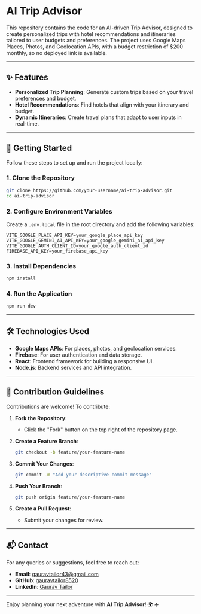 # AI Trip Advisor

This repository contains the code for an AI-driven Trip Advisor, designed to create personalized trips with hotel recommendations and itineraries tailored to user budgets and preferences. The project uses Google Maps Places, Photos, and Geolocation APIs, with a budget restriction of $200 monthly, so no deployed link is available.

---

## ✨ Features

- **Personalized Trip Planning**: Generate custom trips based on your travel preferences and budget.
- **Hotel Recommendations**: Find hotels that align with your itinerary and budget.
- **Dynamic Itineraries**: Create travel plans that adapt to user inputs in real-time.

---

## 🚀 Getting Started

Follow these steps to set up and run the project locally:

### 1. Clone the Repository
```bash
git clone https://github.com/your-username/ai-trip-advisor.git
cd ai-trip-advisor
```

### 2. Configure Environment Variables
Create a `.env.local` file in the root directory and add the following variables:
```plaintext
VITE_GOOGLE_PLACE_API_KEY=your_google_place_api_key
VITE_GOOGLE_GEMINI_AI_API_KEY=your_google_gemini_ai_api_key
VITE_GOOGLE_AUTH_CLIENT_ID=your_google_auth_client_id
FIREBASE_API_KEY=your_firebase_api_key
```

### 3. Install Dependencies
```bash
npm install
```

### 4. Run the Application
```bash
npm run dev
```

---

## 🛠 Technologies Used

- **Google Maps APIs**: For places, photos, and geolocation services.
- **Firebase**: For user authentication and data storage.
- **React**: Frontend framework for building a responsive UI.
- **Node.js**: Backend services and API integration.

---

## 📌 Contribution Guidelines

Contributions are welcome! To contribute:

1. **Fork the Repository**: 
   - Click the "Fork" button on the top right of the repository page.

2. **Create a Feature Branch**:
   ```bash
   git checkout -b feature/your-feature-name
   ```

3. **Commit Your Changes**:
   ```bash
   git commit -m "Add your descriptive commit message"
   ```

4. **Push Your Branch**:
   ```bash
   git push origin feature/your-feature-name
   ```

5. **Create a Pull Request**: 
   - Submit your changes for review.

---

## 📬 Contact

For any queries or suggestions, feel free to reach out:

- **Email**: gauravtailor43@gmail.com
- **GitHub**: [gauravtailor8520](https://github.com/gauravtailor8520)
- **LinkedIn**: [Gaurav Tailor](https://www.linkedin.com/in/gaurav-tailor-bb4924223/)

---

Enjoy planning your next adventure with **AI Trip Advisor**! 🌍 ✈️
